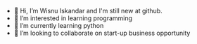 - 👋 Hi, I’m Wisnu Iskandar and I'm still new at github.
- 👀 I’m interested in learning programming
- 🌱 I’m currently learning python
- 💞️ I’m looking to collaborate on start-up business opportunity


<!---
ai-act/ai-act is a ✨ special ✨ repository because its `README.md` (this file) appears on your GitHub profile.
You can click the Preview link to take a look at your changes.
--->
